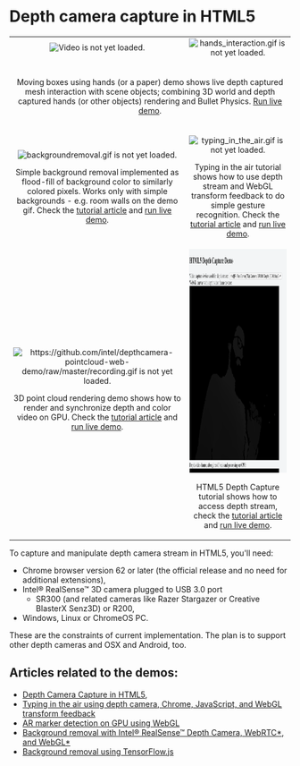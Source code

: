 # Depth camera capture in HTML5

<table cellspacing="0" cellpadding="0" style="border-collapse: collapse; border: none;">
<tr>
<td align="center" valign="center">
<img src="gesture/joggling.gif" alt="Video is not yet loaded." style="width:580px;"/>
<br />
</td>
<td align="center" valign="center">
<img src="gesture/hands_interaction.gif" alt="hands_interaction.gif is not yet loaded." style="width:556px;"/>
<br />
</td>
</tr>
<tr>
<td align="center" valign="center" colspan="2">
</br><p>Moving boxes using hands (or a paper) demo shows live depth captured mesh interaction with scene objects; combining 3D world and depth captured hands (or other objects) rendering and Bullet Physics. <a href="https://intel.github.io/depth-camera-web-demo/gesture/index.html">Run live demo</a>.</br></br>
</p>
</td>
</tr>
<tr>
</tr>
<tr>
<td align="center" valign="center">
<img src="backgroundremoval.gif" alt="backgroundremoval.gif is not yet loaded."/>
<br />
<p>Simple background removal implemented as flood-fill of background color to similarly colored pixels. Works only with simple backgrounds - e.g. room walls on the demo gif. Check the <a href="https://01.org/zh/node/28902">tutorial article</a> and <a href="https://intel.github.io/depth-camera-web-demo/depthdemo.html">run live demo</a>.</p>
</td>
<td align="center" valign="center">
<img src="typing_in_the_air/typing_in_the_air.gif" alt="typing_in_the_air.gif is not yet loaded."/>
<br />
<p>Typing in the air tutorial shows how to use depth stream and WebGL transform feedback to do simple gesture recognition. Check the <a href="https://software.intel.com/en-us/blogs/2017/06/22/tutorial-typing-in-the-air-using-depth-camera-chrome-javascript-and-webgl-transform">tutorial article</a> and <a href="https://intel.github.io/depth-camera-web-demo/typing_in_the_air/front_capture_typing.html">run live demo</a>.</p>
</td>
</tr>
<tr>
<td align="center" valign="center">
<img src="https://github.com/intel/depthcamera-pointcloud-web-demo/raw/master/recording.gif" alt="https://github.com/intel/depthcamera-pointcloud-web-demo/raw/master/recording.gif is not yet loaded." style="width:362px;"/>
<br />
<p>3D point cloud rendering demo shows how to render and synchronize depth and color video on GPU. Check the <a href="https://01.org/zh/node/10446">tutorial article</a> and <a href="https://intel.github.io/depthcamera-pointcloud-web-demo/">run live demo</a>.</p>
</td>
<td align="center" valign="center">
<img src="how_the_demo_looks.gif" alt="how_the_demo_looks.gif is not yet loaded." style="height:400px;width:452px;"/>
<br />
<p>HTML5 Depth Capture tutorial shows how to access depth stream, check the <a href="https://01.org/zh/node/5101">tutorial article</a> and <a href="https://intel.github.io/depth-camera-web-demo/depthdemo.html">run live demo</a>.</p>
</td>
</tr>
</table>

To capture and manipulate depth camera stream in HTML5, you'll need:
* Chrome browser version 62 or later (the official release and no need for additional extensions),
* Intel® RealSense™ 3D camera plugged to USB 3.0 port
     * SR300 (and related cameras like Razer Stargazer or Creative BlasterX
Senz3D) or R200,
* Windows, Linux or ChromeOS PC.

These are the constraints of current implementation. The plan is to support other depth cameras and OSX and Android, too.

## Articles related to the demos:
* [Depth Camera Capture in HTML5](https://01.org/zh/node/5101),
* [Typing in the air using depth camera, Chrome, JavaScript, and WebGL transform feedback](https://software.intel.com/en-us/blogs/2017/06/22/tutorial-typing-in-the-air-using-depth-camera-chrome-javascript-and-webgl-transform)
* [AR marker detection on GPU using WebGL](https://01.org/zh/node/26012)
* [Background removal with Intel® RealSense™ Depth Camera, WebRTC*, and WebGL*](https://01.org/zh/node/28902)
* [Background removal using TensorFlow.js](https://01.org/zh/node/29971)




